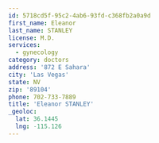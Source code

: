 ```yaml
---
id: 5718cd5f-95c2-4ab6-93fd-c368fb2a0a9d
first_name: Eleanor
last_name: STANLEY
license: M.D.
services:
  - gynecology
category: doctors
address: '872 E Sahara'
city: 'Las Vegas'
state: NV
zip: '89104'
phone: 702-733-7889
title: 'Eleanor STANLEY'
_geoloc:
  lat: 36.1445
  lng: -115.126
---
```

